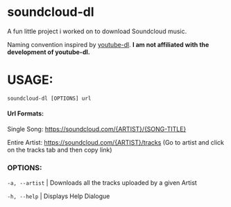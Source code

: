 # soundcloud-dl
A fun little project i worked on to download Soundcloud music. 

Naming convention inspired by [youtube-dl](https://github.com/rg3/youtube-dl). 
**I am not affiliated with the development of youtube-dl.**

# USAGE:

`soundcloud-dl [OPTIONS] url`

#### Url Formats: 

Single Song: https://soundcloud.com/{ARTIST}/{SONG-TITLE}

Entire Artist: https://soundcloud.com/{ARTIST}/tracks (Go to artist and click on the tracks tab and then copy link)

### OPTIONS:

`-a, --artist` |
       Downloads all the tracks uploaded by a given Artist

 `-h, --help`  |
       Displays Help Dialogue

